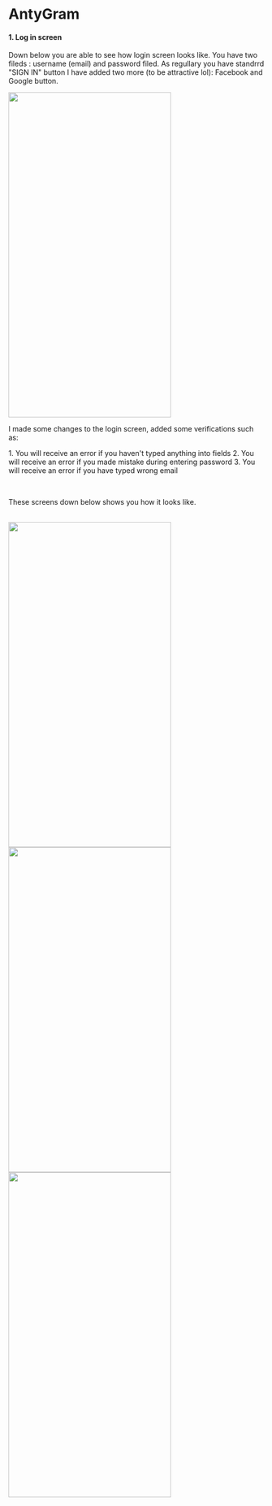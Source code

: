 # AntyGram


<h4>1. Log in screen</h4>

<p>Down below you are able to see how login screen looks like. You have two fileds : username (email) and password filed. As regullary you have standrrd "SIGN IN" button I have added two more (to be attractive lol): Facebook and Google button.</p>
<img src="https://i.imgur.com/a2tISS3.png" width="320" height="640">
<br>

<p>I made some changes to the login screen, added some verifications such as:</p>
1. You will receive an error if you haven't typed anything into fields
2. You will receive an error if you made mistake during entering password
3. You will receive an error if you have typed wrong email</p>
<br>
<p>These screens down below shows you how it looks like.</p>
<br>
<img src="https://i.imgur.com/4lYOd2j.png" width="320" height="640"> <img src="https://i.imgur.com/NZETq7T.png" width="320" height="640">
<br>
<img src="https://i.imgur.com/NZETq7T.png" width="320" height="640">


